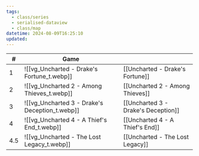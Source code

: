 ```yaml
---
tags:
  - class/series
  - serialised-dataview
  - class/map
datetime: 2024-08-09T16:25:10
updated: 
---
```

<!-- QueryToSerialize: table without id sequence as "#", embed(link(thumbnail)) as Game, file.link as ""  from #class/video-game where series = [[]] sort sequence -->
<!-- SerializedQuery: table without id sequence as "#", embed(link(thumbnail)) as Game, file.link as ""  from #class/video-game where series = [[]] sort sequence -->

| #   | Game                                                                                                           |                                                                                      |
| --- | -------------------------------------------------------------------------------------------------------------- | ------------------------------------------------------------------------------------ |
| 1   | ![[vg_Uncharted - Drake's Fortune_t.webp]]         | [[Uncharted - Drake's Fortune]]         |
| 2   | ![[vg_Uncharted 2 - Among Thieves_t.webp]]         | [[Uncharted 2 - Among Thieves]]         |
| 3   | ![[vg_Uncharted 3 - Drake's Deception_t.webp]] | [[Uncharted 3 - Drake's Deception]] |
| 4   | ![[vg_Uncharted 4 - A Thief's End_t.webp]]         | [[Uncharted 4 - A Thief's End]]         |
| 4.5 | ![[vg_Uncharted - The Lost Legacy_t.webp]]         | [[Uncharted - The Lost Legacy]]         |
<!-- SerializedQuery END -->
